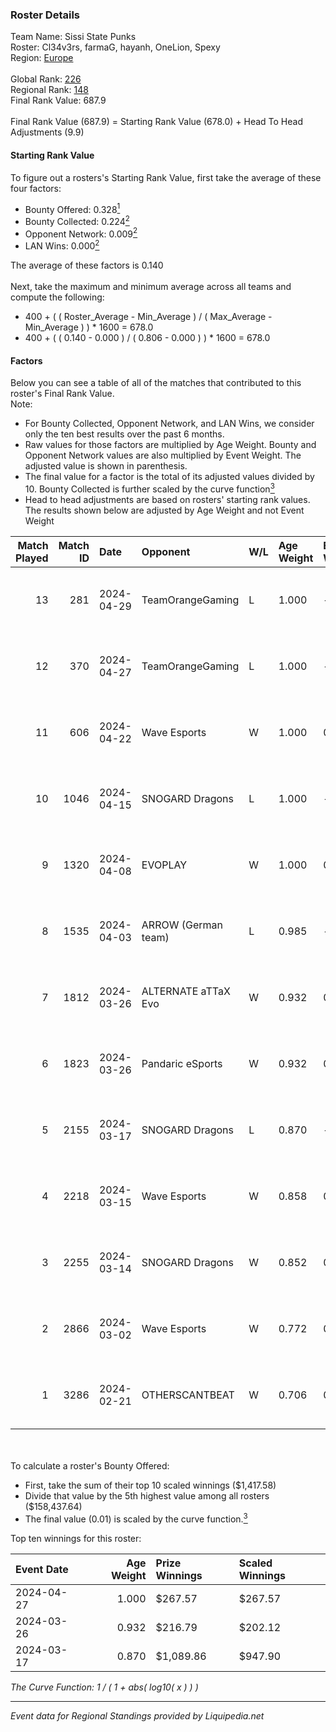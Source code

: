 ### Roster Details<br />
Team Name: Sissi State Punks<br />
Roster: Cl34v3rs, farmaG, hayanh, OneLion, Spexy<br />
Region: [Europe]( ../standings_europe.md)<br />
<br />
Global Rank: [226](../standings_global.md)<br />
Regional Rank: [148]( ../standings_europe.md)<br />
Final Rank Value:  687.9<br />
<br />
Final Rank Value (687.9) = Starting Rank Value (678.0) + Head To Head Adjustments (9.9)<br />

#### Starting Rank Value<br />
To figure out a rosters's Starting Rank Value, first take the average of these four factors:<br />
- Bounty Offered: 0.328[<sup>1</sup>](#table2)
- Bounty Collected: 0.224[<sup>2</sup>](#table1)
- Opponent Network: 0.009[<sup>2</sup>](#table1)
- LAN Wins: 0.000[<sup>2</sup>](#table1)

The average of these factors is 0.140<br />
<br />
Next, take the maximum and minimum average across all teams and compute the following:<br />
- 400 + ( ( Roster_Average - Min_Average ) / ( Max_Average - Min_Average ) ) * 1600 = 678.0
- 400 + ( ( 0.140 - 0.000 ) / ( 0.806 - 0.000 ) ) * 1600 = 678.0


#### Factors<br />
Below you can see a table of all of the matches that contributed to this roster's Final Rank Value.<br />
Note:<br />

- For Bounty Collected, Opponent Network, and LAN Wins, we consider only the ten best results over the past 6 months.
- Raw values for those factors are multiplied by Age Weight. Bounty and Opponent Network values are also multiplied by Event Weight. The adjusted value is shown in parenthesis.
- The final value for a factor is the total of its adjusted values divided by 10. Bounty Collected is further scaled by the curve function[<sup>3</sup>](#curveFunction)
- Head to head adjustments are based on rosters' starting rank values. The results shown below are adjusted by Age Weight and not Event Weight
<span id="table1"></span><br />


| Match Played | Match ID | Date       | Opponent            | W/L | Age Weight | Event Weight | Bounty Collected | Opponent Network | LAN Wins  | H2H Adj. | Roster                                   |
| -: | -: | :- | :- | :- | :- | :- | :- | :- | :- | -: | :- |
|           13 |      281 | 2024-04-29 | TeamOrangeGaming    | L   | 1.000      | -            | -                | -                | -         |   -11.21 | Cl34v3rs, farmaG, hayanh, OneLion, Spexy |
|           12 |      370 | 2024-04-27 | TeamOrangeGaming    | L   | 1.000      | -            | -                | -                | -         |   -12.62 | Cl34v3rs, farmaG, hayanh, OneLion, Spexy |
|           11 |      606 | 2024-04-22 | Wave Esports        | W   | 1.000      | 0.143        | 0.004 (0.001)    | 0.113 (0.016)    | 0 (0.000) |    10.97 | Cl34v3rs, farmaG, hayanh, OneLion, Spexy |
|           10 |     1046 | 2024-04-15 | SNOGARD Dragons     | L   | 1.000      | -            | -                | -                | -         |   -15.31 | Cl34v3rs, farmaG, hayanh, OneLion, Spexy |
|            9 |     1320 | 2024-04-08 | EVOPLAY             | W   | 1.000      | 0.143        | 0.000 (0.000)    | 0.025 (0.004)    | 0 (0.000) |     7.57 | Cl34v3rs, farmaG, hayanh, OneLion, Spexy |
|            8 |     1535 | 2024-04-03 | ARROW (German team) | L   | 0.985      | -            | -                | -                | -         |   -15.95 | Cl34v3rs, farmaG, hayanh, OneLion, Spexy |
|            7 |     1812 | 2024-03-26 | ALTERNATE aTTaX Evo | W   | 0.932      | 0.143        | 0.005 (0.001)    | 0.198 (0.026)    | 0 (0.000) |    12.33 | Cl34v3rs, farmaG, hayanh, OneLion, Spexy |
|            6 |     1823 | 2024-03-26 | Pandaric eSports    | W   | 0.932      | 0.143        | 0.002 (0.000)    | 0.000 (0.000)    | 0 (0.000) |     7.63 | Cl34v3rs, farmaG, hayanh, OneLion, Spexy |
|            5 |     2155 | 2024-03-17 | SNOGARD Dragons     | L   | 0.870      | -            | -                | -                | -         |   -14.07 | Cl34v3rs, farmaG, hayanh, OneLion, Spexy |
|            4 |     2218 | 2024-03-15 | Wave Esports        | W   | 0.858      | 0.143        | 0.004 (0.000)    | 0.113 (0.014)    | 0 (0.000) |    10.45 | Cl34v3rs, farmaG, hayanh, OneLion, Spexy |
|            3 |     2255 | 2024-03-14 | SNOGARD Dragons     | W   | 0.852      | 0.143        | 0.009 (0.001)    | 0.117 (0.014)    | 0 (0.000) |    13.58 | Cl34v3rs, farmaG, hayanh, OneLion, Spexy |
|            2 |     2866 | 2024-03-02 | Wave Esports        | W   | 0.772      | 0.143        | 0.004 (0.000)    | 0.113 (0.012)    | 0 (0.000) |    10.96 | Cl34v3rs, farmaG, hayanh, OneLion, Spexy |
|            1 |     3286 | 2024-02-21 | OTHERSCANTBEAT      | W   | 0.706      | 0.143        | 0.000 (0.000)    | 0.028 (0.003)    | 0 (0.000) |     5.55 | Cl34v3rs, farmaG, hayanh, OneLion, Spexy |

<br />
<span id="table2"></span><br />
To calculate a roster's Bounty Offered:<br />

- First, take the sum of their top 10 scaled winnings ($1,417.58)
- Divide that value by the 5th highest value among all rosters ($158,437.64)
- The final value (0.01) is scaled by the curve function.[<sup>3</sup>](#curveFunction)

Top ten winnings for this roster:<br />

| Event Date | Age Weight | Prize Winnings | Scaled Winnings |
| :- | -: | :- | :- |
| 2024-04-27 |      1.000 | $267.57        | $267.57         |
| 2024-03-26 |      0.932 | $216.79        | $202.12         |
| 2024-03-17 |      0.870 | $1,089.86      | $947.90         |


<span id="curveFunction"></span>_The Curve Function: 1 / ( 1 + abs( log10( x ) ) )_<br />

---
_Event data for Regional Standings provided by Liquipedia.net_<br />
